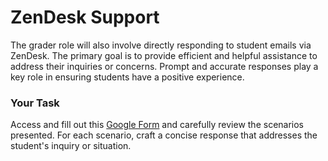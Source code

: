 # ZenDesk Support

The grader role will also involve directly responding to student emails via ZenDesk. The primary goal is to provide efficient and helpful assistance to address their inquiries or concerns. Prompt and accurate responses play a key role in ensuring students have a positive experience.

### Your Task

Access and fill out this [Google Form](https://forms.gle/YhSNUQU4gAbodNoLA) and carefully review the scenarios presented. For each scenario, craft a concise response that addresses the student's inquiry or situation.
